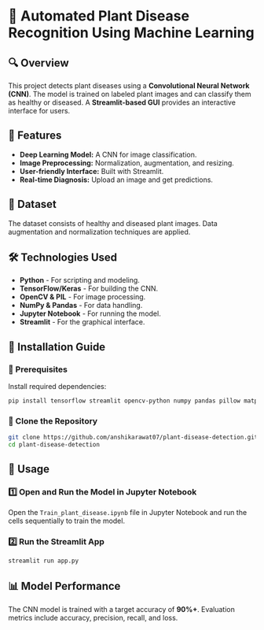 # 🌿 Automated Plant Disease Recognition Using Machine Learning

## 🔍 Overview
This project detects plant diseases using a **Convolutional Neural Network (CNN)**. The model is trained on labeled plant images and can classify them as healthy or diseased. A **Streamlit-based GUI** provides an interactive interface for users.

## 🚀 Features
- **Deep Learning Model:** A CNN for image classification.
- **Image Preprocessing:** Normalization, augmentation, and resizing.
- **User-friendly Interface:** Built with Streamlit.
- **Real-time Diagnosis:** Upload an image and get predictions.

## 💁️ Dataset
The dataset consists of healthy and diseased plant images. Data augmentation and normalization techniques are applied.

## 🛠️ Technologies Used
- **Python** - For scripting and modeling.
- **TensorFlow/Keras** - For building the CNN.
- **OpenCV & PIL** - For image processing.
- **NumPy & Pandas** - For data handling.
- **Jupyter Notebook** - For running the model.
- **Streamlit** - For the graphical interface.

## 🎯 Installation Guide
### 🔹 Prerequisites
Install required dependencies:
```bash
pip install tensorflow streamlit opencv-python numpy pandas pillow matplotlib
```

### 🔹 Clone the Repository
```bash
git clone https://github.com/anshikarawat07/plant-disease-detection.git
cd plant-disease-detection
```

## 🚦 Usage
### 1️⃣ Open and Run the Model in Jupyter Notebook
Open the `Train_plant_disease.ipynb` file in Jupyter Notebook and run the cells sequentially to train the model.

### 2️⃣ Run the Streamlit App
```bash
streamlit run app.py
```

## 📊 Model Performance
The CNN model is trained with a target accuracy of **90%+**. Evaluation metrics include accuracy, precision, recall, and loss.

